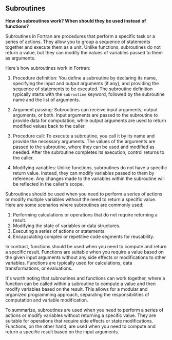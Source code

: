 ## Subroutines

**How do subroutines work? When should they be used instead of functions?**

Subroutines in Fortran are procedures that perform a specific task or a series of actions. They allow you to group a sequence of statements together and execute them as a unit. Unlike functions, subroutines do not return a value, but they can modify the values of variables passed to them as arguments.

Here's how subroutines work in Fortran:

1. Procedure definition: You define a subroutine by declaring its name, specifying the input and output arguments (if any), and providing the sequence of statements to be executed. The subroutine definition typically starts with the `subroutine` keyword, followed by the subroutine name and the list of arguments.

2. Argument passing: Subroutines can receive input arguments, output arguments, or both. Input arguments are passed to the subroutine to provide data for computation, while output arguments are used to return modified values back to the caller.

3. Procedure call: To execute a subroutine, you call it by its name and provide the necessary arguments. The values of the arguments are passed to the subroutine, where they can be used and modified as needed. After the subroutine completes its execution, control returns to the caller.

4. Modifying variables: Unlike functions, subroutines do not have a specific return value. Instead, they can modify variables passed to them by reference. Any changes made to the variables within the subroutine will be reflected in the caller's scope.

Subroutines should be used when you need to perform a series of actions or modify multiple variables without the need to return a specific value. Here are some scenarios where subroutines are commonly used:

1. Performing calculations or operations that do not require returning a result.
2. Modifying the state of variables or data structures.
3. Executing a series of actions or statements.
4. Encapsulating complex or repetitive code segments for reusability.

In contrast, functions should be used when you need to compute and return a specific result. Functions are suitable when you require a value based on the given input arguments without any side effects or modifications to other variables. Functions are typically used for calculations, data transformations, or evaluations.

It's worth noting that subroutines and functions can work together, where a function can be called within a subroutine to compute a value and then modify variables based on the result. This allows for a modular and organized programming approach, separating the responsibilities of computation and variable modification.

To summarize, subroutines are used when you need to perform a series of actions or modify variables without returning a specific value. They are suitable for operations that require side effects or state modifications. Functions, on the other hand, are used when you need to compute and return a specific result based on the input arguments.
